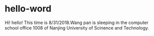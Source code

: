 # hello-word
Hi! hello!
This time is 8/31/2018.Wang pan is sleeping in the computer school office 1008 of Nanjing University of Scinence and Technology.
